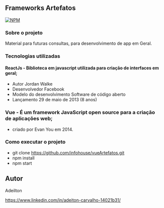 ## Frameworks Artefatos 
[![NPM](https://img.shields.io/npm/l/react)](https://github.com/infohouse/microservices/blob/master/LICENSE) 

### Sobre o projeto

Material para futuras consultas, para desenvolvimento de app em Geral.

### Tecnologias utilizadas

#### ReactJs - Biblioteca em javascript utilizada para criação de interfaces em geral;

- Autor	Jordan Walke
- Desenvolvedor	Facebook
- Modelo do desenvolvimento	Software de código aberto 
- Lançamento	29 de maio de 2013 (8 anos)

### Vue - É um framework JavaScript open source para a criação de aplicações web; 

- criado por Evan You em 2014.

### Como executar o projeto

- git clone https://github.com/infohouse/vueArtefatos.git
- npm install
- npm start

## Autor

Adeilton

https://www.linkedin.com/in/adeiton-carvalho-14021b31/
